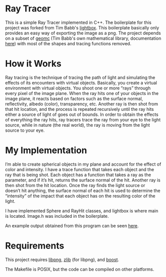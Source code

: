Ray Tracer
==========

This is a simple Ray Tracer implemented in C++. The boilerplate for this project was forked from Tim Babb's [lightbox](https://github.com/trbabb/lightbox). This boilerplate basically only provides an easy way of exporting the image as a png.
The project depends on a subset of [geomc](https://github.com/trbabb/geomc) (Tim Babb's own mathematical library, documentation [here](http://trbabb.github.io/geomc/html/modules.html)) with most of the shapes and tracing functions removed. 

How it Works
============

Ray tracing is the technique of tracing the path of light and simulating the effects of its encounters with virtual objects. Basically, you create a virtual environment with virtual objects. You shoot one or more “rays” through every pixel of the image plane. When the ray hits one of your objects in the image plane, it reacts based on factors such as the surface normal, reflectivity, albedo (color), transparency, etc. Another ray is then shot from that hit location, and the process is repeated recursively until the ray hits either a source of light of goes out of bounds. In order to obtain the effects of everything the ray hits, ray tracers trace the ray from your eye to the light source, while in nature (the real world), the ray is moving from the light source to your eye.

My Implementation
=================

I’m able to create spherical objects in my plane and account for the effect of color and intensity. I have a trace function that takes each object and the ray that is being shot. Each object has a function that takes a ray as the parameter, and if it’s hit, returns the surface normal of the hit. Another ray is then shot from the hit location. Once the ray finds the light source or doesn’t hit anything, the surface normal of each hit is used to determine the “intensity” of the impact that each object has on the resulting color of the light. 

I have implemented Sphere and RayHit classes, and lightbox is where main is located. Image.h was included in the boilerplate. 

An example output obtained from this program can be seen [here](https://github.com/jacobhillman1/Ray-Tracer/tree/master/output/test.png).

Requirements
============

This project requires [libpng](http://www.libpng.org/pub/png/libpng.html), [zlib](http://www.zlib.net/) (for libpng), and [boost](http://www.boost.org/).

The Makefile is POSIX, but the code can be compiled on other platforms.
